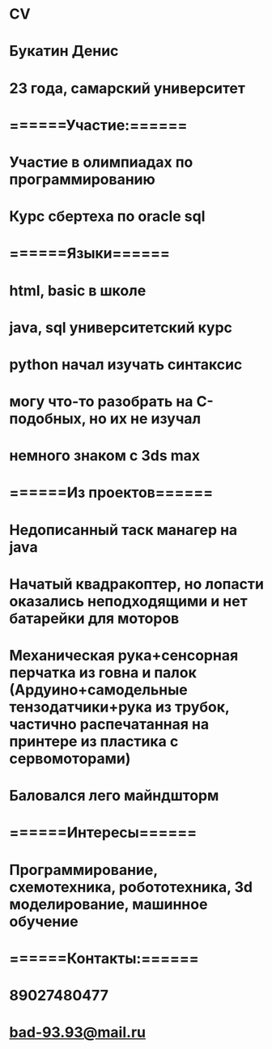 # CV
# Букатин Денис

# 23 года, самарский университет
# ======Участие:======
# Участие в олимпиадах по программированию
# Курс сбертеха по oracle sql
# ======Языки======
#   html, basic в школе
#   java, sql университетский курс
#   python начал изучать синтаксис
#   могу что-то разобрать на C-подобных, но их не изучал
#  немного знаком с 3ds max

# ======Из проектов======

#   Недописанный таск манагер на java

#   Начатый квадракоптер, но лопасти оказались неподходящими и нет батарейки для моторов

#   Механическая рука+сенсорная перчатка из говна и палок (Ардуино+самодельные тензодатчики+рука из трубок, частично распечатанная на принтере из пластика с сервомоторами)

# Баловался лего майндшторм

# ======Интересы======
# Программирование, схемотехника, робототехника, 3d моделирование, машинное обучение

# ======Контакты:======
# 89027480477
# bad-93.93@mail.ru
